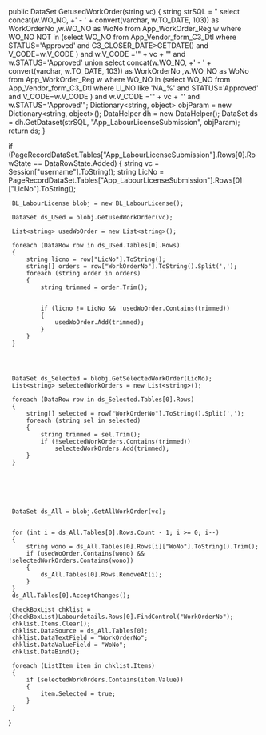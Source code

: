 
  public DataSet GetusedWorkOrder(string vc)
 {
     string strSQL = " select concat(w.WO_NO, +' - ' + convert(varchar, w.TO_DATE, 103)) as WorkOrderNo ,w.WO_NO as WoNo from App_WorkOrder_Reg w where WO_NO NOT in (select  WO_NO  from App_Vendor_form_C3_Dtl where STATUS='Approved' and C3_CLOSER_DATE>GETDATE() and V_CODE=w.V_CODE ) and w.V_CODE ='" + vc + "' and w.STATUS='Approved'  union  select concat(w.WO_NO, +' - ' + convert(varchar, w.TO_DATE, 103)) as WorkOrderNo ,w.WO_NO as WoNo from App_WorkOrder_Reg w  where WO_NO in (select  WO_NO  from App_Vendor_form_C3_Dtl where Ll_NO like 'NA_%' and STATUS='Approved' and V_CODE=w.V_CODE )  and w.V_CODE ='" + vc + "' and w.STATUS='Approved'";
     Dictionary<string, object> objParam = new Dictionary<string, object>();
     DataHelper dh = new DataHelper();
     DataSet ds = dh.GetDataset(strSQL, "App_LabourLicenseSubmission", objParam);
     return ds;
 }
 
 
 if (PageRecordDataSet.Tables["App_LabourLicenseSubmission"].Rows[0].RowState == DataRowState.Added)
 {
     string vc = Session["username"].ToString();
     string LicNo = PageRecordDataSet.Tables["App_LabourLicenseSubmission"].Rows[0]["LicNo"].ToString();

     BL_LabourLicense blobj = new BL_LabourLicense();

     DataSet ds_USed = blobj.GetusedWorkOrder(vc);

     List<string> usedWoOrder = new List<string>();

     foreach (DataRow row in ds_USed.Tables[0].Rows)
     {
         string licno = row["LicNo"].ToString();
         string[] orders = row["WorkOrderNo"].ToString().Split(',');
         foreach (string order in orders)
         {
             string trimmed = order.Trim();


             if (licno != LicNo && !usedWoOrder.Contains(trimmed))
             {
                 usedWoOrder.Add(trimmed);
             }
         }
     }




     DataSet ds_Selected = blobj.GetSelectedWorkOrder(LicNo);
     List<string> selectedWorkOrders = new List<string>();

     foreach (DataRow row in ds_Selected.Tables[0].Rows)
     {
         string[] selected = row["WorkOrderNo"].ToString().Split(',');
         foreach (string sel in selected)
         {
             string trimmed = sel.Trim();
             if (!selectedWorkOrders.Contains(trimmed))
                 selectedWorkOrders.Add(trimmed);
         }
     }






     DataSet ds_All = blobj.GetAllWorkOrder(vc);


     for (int i = ds_All.Tables[0].Rows.Count - 1; i >= 0; i--)
     {
         string wono = ds_All.Tables[0].Rows[i]["WoNo"].ToString().Trim();
         if (usedWoOrder.Contains(wono) && !selectedWorkOrders.Contains(wono))
         {
             ds_All.Tables[0].Rows.RemoveAt(i);
         }
     }
     ds_All.Tables[0].AcceptChanges();

     CheckBoxList chklist = (CheckBoxList)Labourdetails.Rows[0].FindControl("WorkOrderNo");
     chklist.Items.Clear();
     chklist.DataSource = ds_All.Tables[0];
     chklist.DataTextField = "WorkOrderNo";
     chklist.DataValueField = "WoNo";
     chklist.DataBind();

     foreach (ListItem item in chklist.Items)
     {
         if (selectedWorkOrders.Contains(item.Value))
         {
             item.Selected = true;
         }
     }

 }
